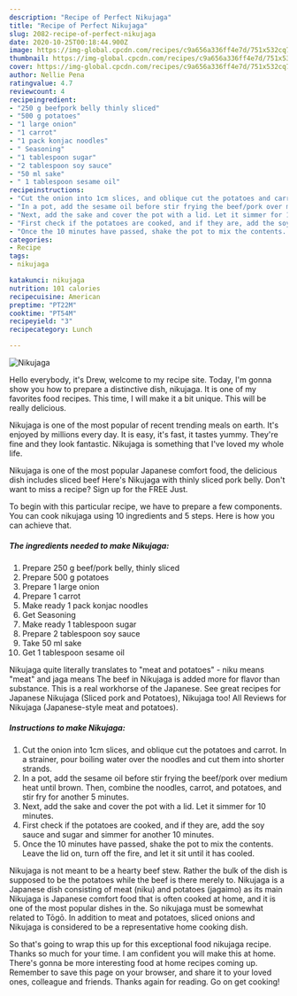 ```yaml
---
description: "Recipe of Perfect Nikujaga"
title: "Recipe of Perfect Nikujaga"
slug: 2082-recipe-of-perfect-nikujaga
date: 2020-10-25T00:18:44.900Z
image: https://img-global.cpcdn.com/recipes/c9a656a336ff4e7d/751x532cq70/nikujaga-recipe-main-photo.jpg
thumbnail: https://img-global.cpcdn.com/recipes/c9a656a336ff4e7d/751x532cq70/nikujaga-recipe-main-photo.jpg
cover: https://img-global.cpcdn.com/recipes/c9a656a336ff4e7d/751x532cq70/nikujaga-recipe-main-photo.jpg
author: Nellie Pena
ratingvalue: 4.7
reviewcount: 4
recipeingredient:
- "250 g beefpork belly thinly sliced"
- "500 g potatoes"
- "1 large onion"
- "1 carrot"
- "1 pack konjac noodles"
- " Seasoning"
- "1 tablespoon sugar"
- "2 tablespoon soy sauce"
- "50 ml sake"
- " 1 tablespoon sesame oil"
recipeinstructions:
- "Cut the onion into 1cm slices, and oblique cut the potatoes and carrot. In a strainer, pour boiling water over the noodles and cut them into shorter strands."
- "In a pot, add the sesame oil before stir frying the beef/pork over medium heat until brown. Then, combine the noodles, carrot, and potatoes, and stir fry for another 5 minutes."
- "Next, add the sake and cover the pot with a lid. Let it simmer for 10 minutes."
- "First check if the potatoes are cooked, and if they are, add the soy sauce and sugar and simmer for another 10 minutes."
- "Once the 10 minutes have passed, shake the pot to mix the contents. Leave the lid on, turn off the fire, and let it sit until it has cooled."
categories:
- Recipe
tags:
- nikujaga

katakunci: nikujaga 
nutrition: 101 calories
recipecuisine: American
preptime: "PT22M"
cooktime: "PT54M"
recipeyield: "3"
recipecategory: Lunch

---
```



![Nikujaga](https://img-global.cpcdn.com/recipes/c9a656a336ff4e7d/751x532cq70/nikujaga-recipe-main-photo.jpg)

Hello everybody, it's Drew, welcome to my recipe site. Today, I'm gonna show you how to prepare a distinctive dish, nikujaga. It is one of my favorites food recipes. This time, I will make it a bit unique. This will be really delicious.

Nikujaga is one of the most popular of recent trending meals on earth. It's enjoyed by millions every day. It is easy, it's fast, it tastes yummy. They're fine and they look fantastic. Nikujaga is something that I've loved my whole life.

Nikujaga is one of the most popular Japanese comfort food, the delicious dish includes sliced beef Here&#39;s Nikujaga with thinly sliced pork belly. Don&#39;t want to miss a recipe? Sign up for the FREE Just.


To begin with this particular recipe, we have to prepare a few components. You can cook nikujaga using 10 ingredients and 5 steps. Here is how you can achieve that.

<!--inarticleads1-->

##### The ingredients needed to make Nikujaga:

1. Prepare 250 g beef/pork belly, thinly sliced
1. Prepare 500 g potatoes
1. Prepare 1 large onion
1. Prepare 1 carrot
1. Make ready 1 pack konjac noodles
1. Get  Seasoning
1. Make ready 1 tablespoon sugar
1. Prepare 2 tablespoon soy sauce
1. Take 50 ml sake
1. Get  1 tablespoon sesame oil


Nikujaga quite literally translates to &#34;meat and potatoes&#34; - niku means &#34;meat&#34; and jaga means The beef in Nikujaga is added more for flavor than substance. This is a real workhorse of the Japanese. See great recipes for Japanese Nikujaga (Sliced pork and Potatoes), Nikujaga too! All Reviews for Nikujaga (Japanese-style meat and potatoes). 

<!--inarticleads2-->

##### Instructions to make Nikujaga:

1. Cut the onion into 1cm slices, and oblique cut the potatoes and carrot. In a strainer, pour boiling water over the noodles and cut them into shorter strands.
1. In a pot, add the sesame oil before stir frying the beef/pork over medium heat until brown. Then, combine the noodles, carrot, and potatoes, and stir fry for another 5 minutes.
1. Next, add the sake and cover the pot with a lid. Let it simmer for 10 minutes.
1. First check if the potatoes are cooked, and if they are, add the soy sauce and sugar and simmer for another 10 minutes.
1. Once the 10 minutes have passed, shake the pot to mix the contents. Leave the lid on, turn off the fire, and let it sit until it has cooled.


Nikujaga is not meant to be a hearty beef stew. Rather the bulk of the dish is supposed to be the potatoes while the beef is there merely to. Nikujaga is a Japanese dish consisting of meat (niku) and potatoes (jagaimo) as its main Nikujaga is Japanese comfort food that is often cooked at home, and it is one of the most popular dishes in the. So nikujaga must be somewhat related to Tōgō. In addition to meat and potatoes, sliced onions and Nikujaga is considered to be a representative home cooking dish. 

So that's going to wrap this up for this exceptional food nikujaga recipe. Thanks so much for your time. I am confident you will make this at home. There's gonna be more interesting food at home recipes coming up. Remember to save this page on your browser, and share it to your loved ones, colleague and friends. Thanks again for reading. Go on get cooking!
